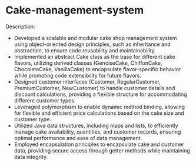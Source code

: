 # Cake-management-system
Description:
- Developed a scalable and modular cake shop management system using object-oriented design principles, such as inheritance and abstraction, to ensure code reusability and maintainability.
- Implemented an abstract Cake class as the base for different cake flavors, utilizing derived classes (GenoiseCake, ChiffonCake, ChocolateCake, VanillaCake) to encapsulate flavor-specific behavior while promoting code extensibility for future flavors.
- Designed customer interfaces (Customer, RegularCustomer, PremiumCustomer, NewCustomer) to handle customer details and discount calculations, providing a flexible structure for accommodating different customer types.
- Leveraged polymorphism to enable dynamic method binding, allowing for flexible and efficient price calculations based on the cake size and customer type.
- Utilized Java data structures, including maps and lists, to efficiently manage cake availability, quantities, and customer records, ensuring optimal performance and ease of data management.
- Employed encapsulation principles to encapsulate cake and customer data, providing secure access through getter methods while maintaining data integrity.

